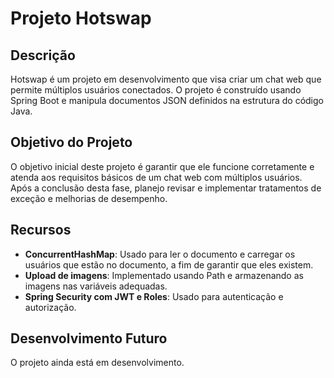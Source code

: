 # Projeto Hotswap

## Descrição

Hotswap é um projeto em desenvolvimento que visa criar um chat web que permite múltiplos usuários conectados.
O projeto é construído usando Spring Boot e manipula documentos JSON definidos na estrutura do código Java.


## Objetivo do Projeto

O objetivo inicial deste projeto é garantir que ele funcione corretamente e atenda aos requisitos básicos de um chat web com múltiplos usuários.
Após a conclusão desta fase, planejo revisar e implementar tratamentos de exceção e melhorias de desempenho.

## Recursos

- **ConcurrentHashMap**: Usado para ler o documento e carregar os usuários que estão no documento, a fim de garantir que eles existem.
- **Upload de imagens**: Implementado usando Path e armazenando as imagens nas variáveis adequadas.
- **Spring Security com JWT e Roles**: Usado para autenticação e autorização.

## Desenvolvimento Futuro

O projeto ainda está em desenvolvimento.
